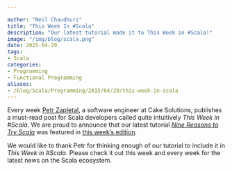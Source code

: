 ```yaml
---

author: "Neil Chaudhuri"
title: "This Week In #Scala"
description: "Our latest tutorial made it to This Week in #Scala!"
image: "/img/blog/scala.png"
date: 2015-04-29
tags:
- Scala
categories: 
- Programming
- Functional Programming
aliases:
- /blog/Scala/Programming/2015/04/29/this-week-in-scala
---
```


Every week [Petr Zapletal](https://www.linkedin.com/pub/petr-zapletal/4a/965/540), a software engineer at Cake Solutions,
publishes a must-read post for Scala developers called quite intuitively *This Week in #Scala*.
We are proud to announce that our latest tutorial
*[Nine Reasons to Try Scala](/tutorials/nine-reasons-to-try-scala)*
was featured in [this week’s edition](http://www.cakesolutions.net/teamblogs/this-week-in-scala-27/04/2015).

We would like to thank Petr for thinking enough of our tutorial to include it in *This Week in #Scala*. Please check it
out this week and every week for the latest news on the Scala ecosystem.
